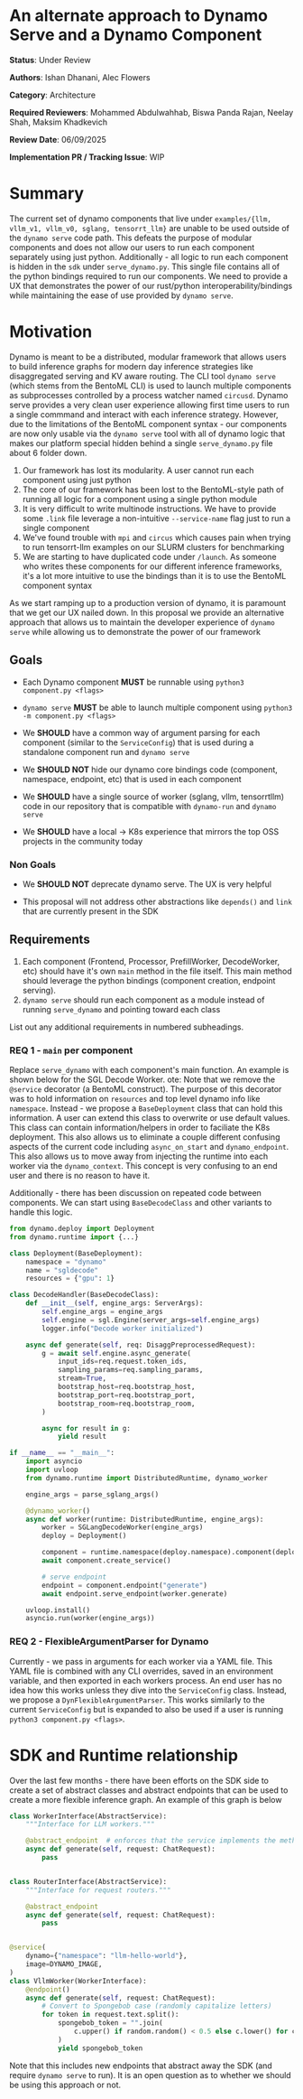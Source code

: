 # An alternate approach to Dynamo Serve and a Dynamo Component

**Status**: Under Review

**Authors**: Ishan Dhanani, Alec Flowers

**Category**: Architecture

**Required Reviewers**: Mohammed Abdulwahhab, Biswa Panda Rajan, Neelay Shah, Maksim Khadkevich

**Review Date**: 06/09/2025

**Implementation PR / Tracking Issue**: WIP

# Summary

The current set of dynamo components that live under `examples/{llm, vllm_v1, vllm_v0, sglang, tensorrt_llm}` are unable to be used outside of the `dynamo serve` code path. This defeats the purpose of modular components and does not allow our users to run each component separately using just python. Additionally - all logic to run each component is hidden in the `sdk` under `serve_dynamo.py`. This single file contains all of the python bindings required to run our components. We need to provide a UX that demonstrates the power of our rust/python interoperability/bindings while maintaining the ease of use provided by `dynamo serve`.

# Motivation

Dynamo is meant to be a distributed, modular framework that allows users to build inference graphs for modern day inference strategies like disaggregated serving and KV aware routing. The CLI tool `dynamo serve` (which stems from the BentoML CLI) is used to launch multiple components as subprocesses controlled by a process watcher named `circusd`. Dynamo serve provides a very clean user experience allowing first time users to run a single commmand and interact with each inference strategy. However, due to the limitations of the BentoML component syntax - our components are now only usable via the `dynamo serve` tool with all of dynamo logic that makes our platform special hidden behind a single `serve_dynamo.py` file about 6 folder down.

1. Our framework has lost its modularity. A user cannot run each component using just python
2. The core of our framework has been lost to the BentoML-style path of running all logic for a component using a single python module
3. It is very difficult to write multinode instructions. We have to provide some `.link` file leverage a non-intuitive `--service-name` flag just to run a single component
4. We've found trouble with `mpi` and `circus` which causes pain when trying to run tensorrt-llm examples on our SLURM clusters for benchmarking
5. We are starting to have duplicated code under `/launch`. As someone who writes these components for our different inference frameworks, it's a lot more intuitive to use the bindings than it is to use the BentoML component syntax

As we start ramping up to a production version of dynamo, it is paramount that we get our UX nailed down. In this proposal we provide an alternative approach that allows us to maintain the developer experience of `dynamo serve` while allowing us to demonstrate the power of our framework

## Goals

- Each Dynamo component **MUST** be runnable using `python3 component.py <flags>`

- `dynamo serve` **MUST** be able to launch multiple component using `python3 -m component.py <flags>`

- We **SHOULD** have a common way of argument parsing for each component (similar to the `ServiceConfig`) that is used during a standalone component run and `dynamo serve`

- We **SHOULD NOT** hide our dynamo core bindings code (component, namespace, endpoint, etc) that is used in each component

- We **SHOULD** have a single source of worker (sglang, vllm, tensorrtllm) code in our repository that is compatible with `dynamo-run` and `dynamo serve`

- We **SHOULD** have a local -> K8s experience that mirrors the top OSS projects in the community today

### Non Goals

- We **SHOULD NOT** deprecate dynamo serve. The UX is very helpful

- This proposal will not address other abstractions like `depends()` and `link` that are currently present in the SDK

## Requirements

1. Each component (Frontend, Processor, PrefillWorker, DecodeWorker, etc) should have it's own `main` method in the file itself. This main method should leverage the python bindings (component creation, endpoint serving).
2. `dynamo serve` should run each component as a module instead of running `serve_dynamo` and pointing toward each class

List out any additional requirements in numbered subheadings.

### REQ 1 - `main` per component

Replace `serve_dynamo` with each component's main function. An example is shown below for the SGL Decode Worker. ote:
Note that we remove the `@service` decorator (a BentoML construct). The purpose of this decorator was to hold information on `resources` and top level dynamo info like `namespace`. Instead - we propose a `BaseDeployment` class that can hold this information. A user can extend this class to overwrite or use default values. This class can contain information/helpers in order to faciliate the K8s deployment. This also allows us to eliminate a couple different confusing aspects of the current code including `async_on_start` and `dynamo_endpoint`. This also allows us to move away from injecting the runtime into each worker via the `dynamo_context`. This concept is very confusing to an end user and there is no reason to have it.

Additionally - there has been discussion on repeated code between components. We can start using `BaseDecodeClass` and other variants to handle this logic.

```python
from dynamo.deploy import Deployment
from dynamo.runtime import {...}

class Deployment(BaseDeployment):
    namespace = "dynamo"
    name = "sgldecode"
    resources = {"gpu": 1}

class DecodeHandler(BaseDecodeClass):
    def __init__(self, engine_args: ServerArgs):
        self.engine_args = engine_args
        self.engine = sgl.Engine(server_args=self.engine_args)
        logger.info("Decode worker initialized")

    async def generate(self, req: DisaggPreprocessedRequest):
        g = await self.engine.async_generate(
            input_ids=req.request.token_ids,
            sampling_params=req.sampling_params,
            stream=True,
            bootstrap_host=req.bootstrap_host,
            bootstrap_port=req.bootstrap_port,
            bootstrap_room=req.bootstrap_room,
        )

        async for result in g:
            yield result

if __name__ == "__main__":
    import asyncio
    import uvloop
    from dynamo.runtime import DistributedRuntime, dynamo_worker

    engine_args = parse_sglang_args()

    @dynamo_worker()
    async def worker(runtime: DistributedRuntime, engine_args):
        worker = SGLangDecodeWorker(engine_args)
        deploy = Deployment()

        component = runtime.namespace(deploy.namespace).component(deploy.name)
        await component.create_service()

        # serve endpoint
        endpoint = component.endpoint("generate")
        await endpoint.serve_endpoint(worker.generate)

    uvloop.install()
    asyncio.run(worker(engine_args))
```

### REQ 2 - FlexibleArgumentParser for Dynamo

Currently - we pass in arguments for each worker via a YAML file. This YAML file is combined with any CLI overrides, saved in an environment variable, and then exported in each workers process. An end user has no idea how this works unless they dive into the `ServiceConfig` class. Instead, we propose a `DynFlexibleArgumentParser`. This works similarly to the current `ServiceConfig` but is expanded to also be used if a user is running `python3 component.py <flags>`.

# SDK and Runtime relationship

Over the last few months - there have been efforts on the SDK side to create a set of abstract classes and abstract endpoints that can be used to create a more flexible inference graph. An example of this graph is below

```python
class WorkerInterface(AbstractService):
    """Interface for LLM workers."""

    @abstract_endpoint  # enforces that the service implements the method, but also that it is properly decorated
    async def generate(self, request: ChatRequest):
        pass


class RouterInterface(AbstractService):
    """Interface for request routers."""

    @abstract_endpoint
    async def generate(self, request: ChatRequest):
        pass


@service(
    dynamo={"namespace": "llm-hello-world"},
    image=DYNAMO_IMAGE,
)
class VllmWorker(WorkerInterface):
    @endpoint()
    async def generate(self, request: ChatRequest):
        # Convert to Spongebob case (randomly capitalize letters)
        for token in request.text.split():
            spongebob_token = "".join(
                c.upper() if random.random() < 0.5 else c.lower() for c in token
            )
            yield spongebob_token
```

Note that this includes new endpoints that abstract away the SDK (and require `dynamo serve` to run). It is an open question as to whether we should be using this approach or not.
